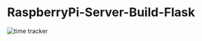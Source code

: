 # RaspberryPi-Server-Build-Flask

<img src="https://wakatime.com/badge/github/SaadAhmedSalim/RaspberryPi-Server-Build-Flask.svg" alt="time tracker" />
